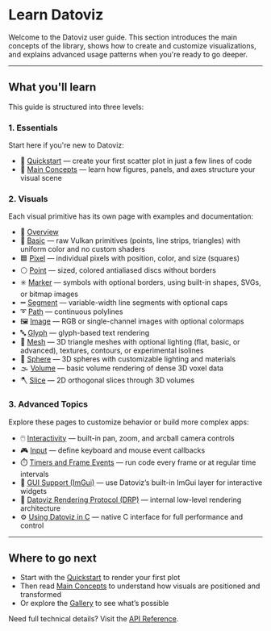 # Learn Datoviz

Welcome to the Datoviz user guide. This section introduces the main concepts of the library, shows how to create and customize visualizations, and explains advanced usage patterns when you're ready to go deeper.

---

## What you'll learn

This guide is structured into three levels:

### 1. **Essentials**

Start here if you're new to Datoviz:

- 📌 [Quickstart](../quickstart.md) — create your first scatter plot in just a few lines of code
- 📐 [Main Concepts](common.md) — learn how figures, panels, and axes structure your visual scene

### 2. **Visuals**

Each visual primitive has its own page with examples and documentation:

- 🧭 [Overview](visuals.md)
- 🔺 [Basic](../visuals/basic.md) — raw Vulkan primitives (points, line strips, triangles) with uniform color and no custom shaders
- 🟦 [Pixel](../visuals/pixel.md) — individual pixels with position, color, and size (squares)
- ⚪ [Point](../visuals/point.md) — sized, colored antialiased discs without borders
- ✳️ [Marker](../visuals/marker.md) — symbols with optional borders, using built-in shapes, SVGs, or bitmap images
- ➖ [Segment](../visuals/segment.md) — variable-width line segments with optional caps
- ➰ [Path](../visuals/path.md) — continuous polylines
- 🖼️ [Image](../visuals/image.md) — RGB or single-channel images with optional colormaps
- 🔤 [Glyph](../visuals/glyph.md) — glyph-based text rendering
- 🧊 [Mesh](../visuals/mesh.md) — 3D triangle meshes with optional lighting (flat, basic, or advanced), textures, contours, or experimental isolines
- 🔮 [Sphere](../visuals/sphere.md) — 3D spheres with customizable lighting and materials
- 🌫️ [Volume](../visuals/volume.md) — basic volume rendering of dense 3D voxel data
- 🪓 [Slice](../visuals/slice.md) — 2D orthogonal slices through 3D volumes

### 3. **Advanced Topics**

Explore these pages to customize behavior or build more complex apps:

- 🖱️ [Interactivity](interactivity.md) — built-in pan, zoom, and arcball camera controls
- 🎮 [Input](input.md) — define keyboard and mouse event callbacks
- ⏱️ [Timers and Frame Events](events.md) — run code every frame or at regular time intervals
- 🧰 [GUI Support (ImGui)](gui.md) — use Datoviz’s built-in ImGui layer for interactive widgets
- 🔧 [Datoviz Rendering Protocol (DRP)](drp.md) — internal low-level rendering architecture
- ⚙️ [Using Datoviz in C](c.md) — native C interface for full performance and control

---

## Where to go next

- Start with the [Quickstart](../quickstart.md) to render your first plot
- Then read [Main Concepts](common.md) to understand how visuals are positioned and transformed
- Or explore the [Gallery](../gallery/index.md) to see what’s possible

Need full technical details? Visit the [API Reference](../reference/api_py.md).
